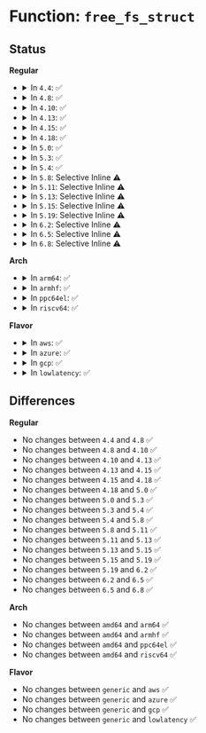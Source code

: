 # Function: <code>free_fs_struct</code>

## Status
<b>Regular</b>
<ul>
<li>
<details>
<summary>In <code>4.4</code>: ✅</summary>

```c
void free_fs_struct(struct fs_struct *fs);
```

**Collision:** Unique Global

**Inline:** No

**Transformation:** False

**Instances:**

```
In fs/fs_struct.c (ffffffff81241600)
Location: fs/fs_struct.c:86
Inline: False
Direct callers:
  - kernel/fork.c:SyS_unshare
  - fs/fs_struct.c:exit_fs
  - fs/fs_struct.c:unshare_fs_struct
```
**Symbols:**

```
ffffffff81241600-ffffffff81241631: free_fs_struct (STB_GLOBAL)
```
</details>
</li>
<li>
<details>
<summary>In <code>4.8</code>: ✅</summary>

```c
void free_fs_struct(struct fs_struct *fs);
```

**Collision:** Unique Global

**Inline:** No

**Transformation:** False

**Instances:**

```
In fs/fs_struct.c (ffffffff81269940)
Location: fs/fs_struct.c:86
Inline: False
Direct callers:
  - kernel/fork.c:SyS_unshare
  - fs/fs_struct.c:unshare_fs_struct
  - fs/fs_struct.c:exit_fs
```
**Symbols:**

```
ffffffff81269940-ffffffff81269971: free_fs_struct (STB_GLOBAL)
```
</details>
</li>
<li>
<details>
<summary>In <code>4.10</code>: ✅</summary>

```c
void free_fs_struct(struct fs_struct *fs);
```

**Collision:** Unique Global

**Inline:** No

**Transformation:** False

**Instances:**

```
In fs/fs_struct.c (ffffffff8127c8f0)
Location: fs/fs_struct.c:86
Inline: False
Direct callers:
  - kernel/fork.c:SyS_unshare
  - fs/fs_struct.c:unshare_fs_struct
  - fs/fs_struct.c:exit_fs
```
**Symbols:**

```
ffffffff8127c8f0-ffffffff8127c921: free_fs_struct (STB_GLOBAL)
```
</details>
</li>
<li>
<details>
<summary>In <code>4.13</code>: ✅</summary>

```c
void free_fs_struct(struct fs_struct *fs);
```

**Collision:** Unique Global

**Inline:** No

**Transformation:** False

**Instances:**

```
In fs/fs_struct.c (ffffffff81289fa0)
Location: fs/fs_struct.c:87
Inline: False
Direct callers:
  - kernel/fork.c:SyS_unshare
  - fs/fs_struct.c:unshare_fs_struct
  - fs/fs_struct.c:exit_fs
```
**Symbols:**

```
ffffffff81289fa0-ffffffff81289fd1: free_fs_struct (STB_GLOBAL)
```
</details>
</li>
<li>
<details>
<summary>In <code>4.15</code>: ✅</summary>

```c
void free_fs_struct(struct fs_struct *fs);
```

**Collision:** Unique Global

**Inline:** No

**Transformation:** False

**Instances:**

```
In fs/fs_struct.c (ffffffff812acae0)
Location: fs/fs_struct.c:87
Inline: False
Direct callers:
  - kernel/fork.c:SyS_unshare
  - fs/fs_struct.c:unshare_fs_struct
  - fs/fs_struct.c:exit_fs
```
**Symbols:**

```
ffffffff812acae0-ffffffff812acb11: free_fs_struct (STB_GLOBAL)
```
</details>
</li>
<li>
<details>
<summary>In <code>4.18</code>: ✅</summary>

```c
void free_fs_struct(struct fs_struct *fs);
```

**Collision:** Unique Global

**Inline:** No

**Transformation:** False

**Instances:**

```
In fs/fs_struct.c (ffffffff812d46c0)
Location: fs/fs_struct.c:87
Inline: False
Direct callers:
  - kernel/fork.c:ksys_unshare
  - kernel/fork.c:ksys_unshare
  - fs/fs_struct.c:unshare_fs_struct
  - fs/fs_struct.c:exit_fs
```
**Symbols:**

```
ffffffff812d46c0-ffffffff812d46f1: free_fs_struct (STB_GLOBAL)
```
</details>
</li>
<li>
<details>
<summary>In <code>5.0</code>: ✅</summary>

```c
void free_fs_struct(struct fs_struct *fs);
```

**Collision:** Unique Global

**Inline:** No

**Transformation:** False

**Instances:**

```
In fs/fs_struct.c (ffffffff812e9a90)
Location: fs/fs_struct.c:87
Inline: False
Direct callers:
  - kernel/fork.c:ksys_unshare
  - kernel/fork.c:ksys_unshare
  - fs/fs_struct.c:unshare_fs_struct
  - fs/fs_struct.c:exit_fs
```
**Symbols:**

```
ffffffff812e9a90-ffffffff812e9ac1: free_fs_struct (STB_GLOBAL)
```
</details>
</li>
<li>
<details>
<summary>In <code>5.3</code>: ✅</summary>

```c
void free_fs_struct(struct fs_struct *fs);
```

**Collision:** Unique Global

**Inline:** No

**Transformation:** False

**Instances:**

```
In fs/fs_struct.c (ffffffff81308490)
Location: fs/fs_struct.c:88
Inline: False
Direct callers:
  - kernel/fork.c:ksys_unshare
  - kernel/fork.c:ksys_unshare
  - fs/fs_struct.c:unshare_fs_struct
  - fs/fs_struct.c:exit_fs
```
**Symbols:**

```
ffffffff81308490-ffffffff813084c4: free_fs_struct (STB_GLOBAL)
```
</details>
</li>
<li>
<details>
<summary>In <code>5.4</code>: ✅</summary>

```c
void free_fs_struct(struct fs_struct *fs);
```

**Collision:** Unique Global

**Inline:** No

**Transformation:** False

**Instances:**

```
In fs/fs_struct.c (ffffffff8131b530)
Location: fs/fs_struct.c:88
Inline: False
Direct callers:
  - kernel/fork.c:ksys_unshare
  - kernel/fork.c:ksys_unshare
  - fs/fs_struct.c:unshare_fs_struct
  - fs/fs_struct.c:exit_fs
  - fs/io_uring.c:io_send_recvmsg
```
**Symbols:**

```
ffffffff8131b530-ffffffff8131b564: free_fs_struct (STB_GLOBAL)
```
</details>
</li>
<li>
<details>
<summary>In <code>5.8</code>: Selective Inline ⚠️</summary>

```c
void free_fs_struct(struct fs_struct *fs);
```

**Collision:** Unique Global

**Inline:** Selective

**Transformation:** False

**Instances:**

```
In fs/fs_struct.c (ffffffff813553f8)
Location: fs/fs_struct.c:88
Inline: True
Inline callers:
  - fs/fs_struct.c:unshare_fs_struct
  - fs/fs_struct.c:exit_fs
Direct callers:
  - kernel/fork.c:ksys_unshare
  - kernel/fork.c:ksys_unshare
  - kernel/nsproxy.c:put_nsset
  - fs/io_uring.c:io_poll_add
  - fs/io_uring.c:__io_req_aux_free
```
**Symbols:**

```
ffffffff813551e0-ffffffff81355216: free_fs_struct (STB_GLOBAL)
```
</details>
</li>
<li>
<details>
<summary>In <code>5.11</code>: Selective Inline ⚠️</summary>

```c
void free_fs_struct(struct fs_struct *fs);
```

**Collision:** Unique Global

**Inline:** Selective

**Transformation:** False

**Instances:**

```
In fs/fs_struct.c (ffffffff81361d18)
Location: fs/fs_struct.c:88
Inline: True
Inline callers:
  - fs/fs_struct.c:unshare_fs_struct
  - fs/fs_struct.c:exit_fs
Direct callers:
  - kernel/fork.c:ksys_unshare
  - kernel/fork.c:ksys_unshare
  - kernel/nsproxy.c:put_nsset
  - fs/io_uring.c:io_req_clean_work
```
**Symbols:**

```
ffffffff81361b00-ffffffff81361b36: free_fs_struct (STB_GLOBAL)
```
</details>
</li>
<li>
<details>
<summary>In <code>5.13</code>: Selective Inline ⚠️</summary>

```c
void free_fs_struct(struct fs_struct *fs);
```

**Collision:** Unique Global

**Inline:** Selective

**Transformation:** False

**Instances:**

```
In fs/fs_struct.c (ffffffff813687f8)
Location: fs/fs_struct.c:88
Inline: True
Inline callers:
  - fs/fs_struct.c:unshare_fs_struct
  - fs/fs_struct.c:exit_fs
Direct callers:
  - kernel/fork.c:ksys_unshare
  - kernel/fork.c:ksys_unshare
  - kernel/nsproxy.c:put_nsset
```
**Symbols:**

```
ffffffff813685e0-ffffffff81368616: free_fs_struct (STB_GLOBAL)
```
</details>
</li>
<li>
<details>
<summary>In <code>5.15</code>: Selective Inline ⚠️</summary>

```c
void free_fs_struct(struct fs_struct *fs);
```

**Collision:** Unique Global

**Inline:** Selective

**Transformation:** False

**Instances:**

```
In fs/fs_struct.c (ffffffff813b74f8)
Location: fs/fs_struct.c:88
Inline: True
Inline callers:
  - fs/fs_struct.c:unshare_fs_struct
  - fs/fs_struct.c:exit_fs
Direct callers:
  - kernel/fork.c:ksys_unshare
  - kernel/fork.c:ksys_unshare
  - kernel/nsproxy.c:put_nsset
```
**Symbols:**

```
ffffffff813b72e0-ffffffff813b7316: free_fs_struct (STB_GLOBAL)
```
</details>
</li>
<li>
<details>
<summary>In <code>5.19</code>: Selective Inline ⚠️</summary>

```c
void free_fs_struct(struct fs_struct *fs);
```

**Collision:** Unique Global

**Inline:** Selective

**Transformation:** False

**Instances:**

```
In fs/fs_struct.c (ffffffff8143cbb5)
Location: fs/fs_struct.c:88
Inline: True
Inline callers:
  - fs/fs_struct.c:unshare_fs_struct
  - fs/fs_struct.c:exit_fs
Direct callers:
  - kernel/fork.c:ksys_unshare
  - kernel/fork.c:ksys_unshare
  - kernel/nsproxy.c:put_nsset
```
**Symbols:**

```
ffffffff8143c980-ffffffff8143c9bc: free_fs_struct (STB_GLOBAL)
```
</details>
</li>
<li>
<details>
<summary>In <code>6.2</code>: Selective Inline ⚠️</summary>

```c
void free_fs_struct(struct fs_struct *fs);
```

**Collision:** Unique Global

**Inline:** Selective

**Transformation:** False

**Instances:**

```
In fs/fs_struct.c (ffffffff814cb315)
Location: fs/fs_struct.c:88
Inline: True
Inline callers:
  - fs/fs_struct.c:unshare_fs_struct
  - fs/fs_struct.c:exit_fs
Direct callers:
  - kernel/fork.c:ksys_unshare
  - kernel/fork.c:ksys_unshare
  - kernel/nsproxy.c:put_nsset
```
**Symbols:**

```
ffffffff814cb0b0-ffffffff814cb0ec: free_fs_struct (STB_GLOBAL)
```
</details>
</li>
<li>
<details>
<summary>In <code>6.5</code>: Selective Inline ⚠️</summary>

```c
void free_fs_struct(struct fs_struct *fs);
```

**Collision:** Unique Global

**Inline:** Selective

**Transformation:** False

**Instances:**

```
In fs/fs_struct.c (ffffffff81501555)
Location: fs/fs_struct.c:88
Inline: True
Inline callers:
  - fs/fs_struct.c:unshare_fs_struct
  - fs/fs_struct.c:exit_fs
Direct callers:
  - kernel/fork.c:ksys_unshare
  - kernel/fork.c:ksys_unshare
  - kernel/nsproxy.c:put_nsset
```
**Symbols:**

```
ffffffff815012f0-ffffffff8150132c: free_fs_struct (STB_GLOBAL)
```
</details>
</li>
<li>
<details>
<summary>In <code>6.8</code>: Selective Inline ⚠️</summary>

```c
void free_fs_struct(struct fs_struct *fs);
```

**Collision:** Unique Global

**Inline:** Selective

**Transformation:** False

**Instances:**

```
In fs/fs_struct.c (ffffffff815361a5)
Location: fs/fs_struct.c:88
Inline: True
Inline callers:
  - fs/fs_struct.c:unshare_fs_struct
  - fs/fs_struct.c:exit_fs
Direct callers:
  - kernel/fork.c:ksys_unshare
  - kernel/fork.c:ksys_unshare
  - kernel/nsproxy.c:put_nsset
```
**Symbols:**

```
ffffffff81535f40-ffffffff81535f7c: free_fs_struct (STB_GLOBAL)
```
</details>
</li>
</ul>
<b>Arch</b>
<ul>
<li>
<details>
<summary>In <code>arm64</code>: ✅</summary>

```c
void free_fs_struct(struct fs_struct *fs);
```

**Collision:** Unique Global

**Inline:** No

**Transformation:** False

**Instances:**

```
In fs/fs_struct.c (ffff8000103d2a50)
Location: fs/fs_struct.c:88
Inline: False
Direct callers:
  - kernel/fork.c:ksys_unshare
  - kernel/fork.c:ksys_unshare
  - fs/fs_struct.c:unshare_fs_struct
  - fs/fs_struct.c:exit_fs
  - fs/io_uring.c:io_send_recvmsg
```
**Symbols:**

```
ffff8000103d2a50-ffff8000103d2a94: free_fs_struct (STB_GLOBAL)
```
</details>
</li>
<li>
<details>
<summary>In <code>armhf</code>: ✅</summary>

```c
void free_fs_struct(struct fs_struct *fs);
```

**Collision:** Unique Global

**Inline:** No

**Transformation:** False

**Instances:**

```
In fs/fs_struct.c (c05ad5fc)
Location: fs/fs_struct.c:88
Inline: False
Direct callers:
  - kernel/fork.c:ksys_unshare
  - kernel/fork.c:ksys_unshare
  - fs/fs_struct.c:unshare_fs_struct
  - fs/fs_struct.c:exit_fs
  - fs/io_uring.c:io_send_recvmsg
```
**Symbols:**

```
c05ad5fc-c05ad63c: free_fs_struct (STB_GLOBAL)
```
</details>
</li>
<li>
<details>
<summary>In <code>ppc64el</code>: ✅</summary>

```c
void free_fs_struct(struct fs_struct *fs);
```

**Collision:** Unique Global

**Inline:** No

**Transformation:** False

**Instances:**

```
In fs/fs_struct.c (c0000000004d55e0)
Location: fs/fs_struct.c:88
Inline: False
Direct callers:
  - kernel/fork.c:ksys_unshare
  - fs/fs_struct.c:unshare_fs_struct
  - fs/fs_struct.c:exit_fs
  - fs/io_uring.c:io_send_recvmsg
```
**Symbols:**

```
c0000000004d55e0-c0000000004d5648: free_fs_struct (STB_GLOBAL)
```
</details>
</li>
<li>
<details>
<summary>In <code>riscv64</code>: ✅</summary>

```c
void free_fs_struct(struct fs_struct *fs);
```

**Collision:** Unique Global

**Inline:** No

**Transformation:** False

**Instances:**

```
In fs/fs_struct.c (ffffffe00028dc9e)
Location: fs/fs_struct.c:88
Inline: False
Direct callers:
  - kernel/fork.c:ksys_unshare
  - kernel/fork.c:ksys_unshare
  - fs/fs_struct.c:unshare_fs_struct
  - fs/fs_struct.c:exit_fs
  - fs/io_uring.c:io_send_recvmsg
```
**Symbols:**

```
ffffffe00028dc9e-ffffffe00028dce8: free_fs_struct (STB_GLOBAL)
```
</details>
</li>
</ul>
<b>Flavor</b>
<ul>
<li>
<details>
<summary>In <code>aws</code>: ✅</summary>

```c
void free_fs_struct(struct fs_struct *fs);
```

**Collision:** Unique Global

**Inline:** No

**Transformation:** False

**Instances:**

```
In fs/fs_struct.c (ffffffff81313b10)
Location: fs/fs_struct.c:88
Inline: False
Direct callers:
  - kernel/fork.c:ksys_unshare
  - kernel/fork.c:ksys_unshare
  - fs/fs_struct.c:unshare_fs_struct
  - fs/fs_struct.c:exit_fs
  - fs/io_uring.c:io_send_recvmsg
```
**Symbols:**

```
ffffffff81313b10-ffffffff81313b44: free_fs_struct (STB_GLOBAL)
```
</details>
</li>
<li>
<details>
<summary>In <code>azure</code>: ✅</summary>

```c
void free_fs_struct(struct fs_struct *fs);
```

**Collision:** Unique Global

**Inline:** No

**Transformation:** False

**Instances:**

```
In fs/fs_struct.c (ffffffff81304720)
Location: fs/fs_struct.c:88
Inline: False
Direct callers:
  - kernel/fork.c:ksys_unshare
  - kernel/fork.c:ksys_unshare
  - fs/fs_struct.c:unshare_fs_struct
  - fs/fs_struct.c:exit_fs
  - fs/io_uring.c:io_send_recvmsg
```
**Symbols:**

```
ffffffff81304720-ffffffff81304754: free_fs_struct (STB_GLOBAL)
```
</details>
</li>
<li>
<details>
<summary>In <code>gcp</code>: ✅</summary>

```c
void free_fs_struct(struct fs_struct *fs);
```

**Collision:** Unique Global

**Inline:** No

**Transformation:** False

**Instances:**

```
In fs/fs_struct.c (ffffffff81311900)
Location: fs/fs_struct.c:88
Inline: False
Direct callers:
  - kernel/fork.c:ksys_unshare
  - kernel/fork.c:ksys_unshare
  - fs/fs_struct.c:unshare_fs_struct
  - fs/fs_struct.c:exit_fs
  - fs/io_uring.c:io_send_recvmsg
```
**Symbols:**

```
ffffffff81311900-ffffffff81311934: free_fs_struct (STB_GLOBAL)
```
</details>
</li>
<li>
<details>
<summary>In <code>lowlatency</code>: ✅</summary>

```c
void free_fs_struct(struct fs_struct *fs);
```

**Collision:** Unique Global

**Inline:** No

**Transformation:** False

**Instances:**

```
In fs/fs_struct.c (ffffffff81323150)
Location: fs/fs_struct.c:88
Inline: False
Direct callers:
  - kernel/fork.c:ksys_unshare
  - kernel/fork.c:ksys_unshare
  - fs/fs_struct.c:unshare_fs_struct
  - fs/fs_struct.c:exit_fs
  - fs/io_uring.c:io_send_recvmsg
```
**Symbols:**

```
ffffffff81323150-ffffffff81323184: free_fs_struct (STB_GLOBAL)
```
</details>
</li>
</ul>

## Differences
<b>Regular</b>
<ul>
<li>
No changes between <code>4.4</code> and <code>4.8</code> ✅
</li>
<li>
No changes between <code>4.8</code> and <code>4.10</code> ✅
</li>
<li>
No changes between <code>4.10</code> and <code>4.13</code> ✅
</li>
<li>
No changes between <code>4.13</code> and <code>4.15</code> ✅
</li>
<li>
No changes between <code>4.15</code> and <code>4.18</code> ✅
</li>
<li>
No changes between <code>4.18</code> and <code>5.0</code> ✅
</li>
<li>
No changes between <code>5.0</code> and <code>5.3</code> ✅
</li>
<li>
No changes between <code>5.3</code> and <code>5.4</code> ✅
</li>
<li>
No changes between <code>5.4</code> and <code>5.8</code> ✅
</li>
<li>
No changes between <code>5.8</code> and <code>5.11</code> ✅
</li>
<li>
No changes between <code>5.11</code> and <code>5.13</code> ✅
</li>
<li>
No changes between <code>5.13</code> and <code>5.15</code> ✅
</li>
<li>
No changes between <code>5.15</code> and <code>5.19</code> ✅
</li>
<li>
No changes between <code>5.19</code> and <code>6.2</code> ✅
</li>
<li>
No changes between <code>6.2</code> and <code>6.5</code> ✅
</li>
<li>
No changes between <code>6.5</code> and <code>6.8</code> ✅
</li>
</ul>
<b>Arch</b>
<ul>
<li>
No changes between <code>amd64</code> and <code>arm64</code> ✅
</li>
<li>
No changes between <code>amd64</code> and <code>armhf</code> ✅
</li>
<li>
No changes between <code>amd64</code> and <code>ppc64el</code> ✅
</li>
<li>
No changes between <code>amd64</code> and <code>riscv64</code> ✅
</li>
</ul>
<b>Flavor</b>
<ul>
<li>
No changes between <code>generic</code> and <code>aws</code> ✅
</li>
<li>
No changes between <code>generic</code> and <code>azure</code> ✅
</li>
<li>
No changes between <code>generic</code> and <code>gcp</code> ✅
</li>
<li>
No changes between <code>generic</code> and <code>lowlatency</code> ✅
</li>
</ul>
